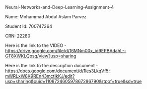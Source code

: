 Neural-Networks-and-Deep-Learning-Assignment-4

Name: Mohammad Abdul Aslam Parvez

Student Id: 700747364

CRN: 22280

Here is the link to the VIDEO - https://drive.google.com/file/d/16MNm00x_id9EPBAdahL--GT8XWKLQpsq/view?usp=sharing

Here is the link to the description document - https://docs.google.com/document/d/1les3LkqVf5-mWRLxW8K9REn43mctIkKJ/edit?usp=sharing&ouid=110872460597867286790&rtpof=true&sd=true
